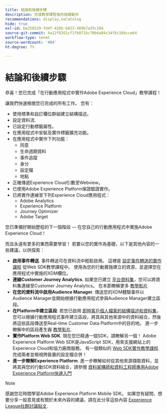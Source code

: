 ```yaml
---
title: 結論和後續步驟
description: 完成教學課程後的後續動作
recommendations: display,noCatalog
hide: true
exl-id: be256529-fd4f-428b-b023-409b7a35c204
source-git-commit: 4a12f8261cf1fb071bc70b6a04c34f6c16bcce64
workflow-type: tm+mt
source-wordcount: '464'
ht-degree: 7%

---
```


# 結論和後續步驟

恭喜！您已完成「在行動應用程式中實作Adobe Experience Cloud」教學課程！

讓我們快速檢閱您已完成的所有工作。 您有：

* 使用標準和自訂欄位群組建立結構描述。
* 設定資料流.
* 已設定行動標籤屬性。
* 在應用程式中安裝及實作標籤擴充功能。
* 在應用程式中實作下列功能：
   * 同意
   * 生命週期資料
   * 事件追蹤
   * 身分
   * 設定檔
   * 地點
* 正確傳遞Experience Cloud引數至Webview。
* 已使用Adobe Experience Platform保證驗證實作。
* 已將實作連線至下列Experience Cloud應用程式：
   * Adobe Analytics
   * Experience Platform
   * Journey Optimizer
   * Adobe Target

您已準備好開始歷程的下一個階段 — 在您自己的行動應用程式中實施Adobe Experience Cloud！

而且永遠有更多的東西需要學習！ 若要以您的實作為基礎，以下是其他內容的一些建議，以供探索：

* **啟用事件轉送**. 事件轉送可在資料流中輕鬆啟用。 這裡是 [設定事件轉送的實作課程](https://experienceleague.adobe.com/docs/platform-learn/implement-web-sdk/event-forwarding/setup-event-forwarding.html) 從Web SDK教學課程中。 使用為您的行動實施建立的資源，並選擇您在應用程式中實施的XDM欄位。
* **連線Customer Journey Analytics**. 如果您已建立 [平台資料集](platform.md)，您可以將資料集連線至Customer Journey Analytics。 在本節瞭解更多 [教學影片](https://experienceleague.adobe.com/docs/customer-journey-analytics-learn/tutorials/connections/connecting-customer-journey-analytics-to-data-sources-in-platform.html)
* **在您的資料流中啟用Audience Manager**. 傳送您的XDM體驗事件以Audience Manager並開始根據行動應用程式參與Audience Manager建立區段。
* **在Platform中建立區段**. 若您已啟用 [即時客戶個人檔案的結構描述和資料集](platform.md)，您可以根據行動應用程式事件建立區段，將其與其他來源中的資料結合，然後將這些區段傳送至Real-time Customer Data Platform中的目的地。 進一步瞭解中的區段產生器 [教學影片](https://experienceleague.adobe.com/docs/platform-learn/tutorials/audiences/create-audiences.html).
* **實作Platform Web SDK**. 現在您已精通一個SDK，請瞭解另一個！ Adobe Experience Platform Web SDK是JavaScript SDK，用來支援網站上的Experience Cloud和協力廠商服務。 有一個類似的 [Web SDK實作教學課程](https://experienceleague.adobe.com/docs/platform-learn/implement-web-sdk/overview.html?lang=zh-Hant). 完成兩者並檢視跨裝置的設定檔合併！
* **進一步瞭解Experience Platform**. 進一步瞭解如何從其他來源擷取資料，並將其與您的行動SDK資料結合，請參閱 [資料架構師和資料工程師專用Adobe Experience Platform快速入門](https://experienceleague.adobe.com/docs/platform-learn/getting-started-for-data-architects-and-data-engineers/overview.html)


>[!NOTE]
>
>感謝您花時間學習Adobe Experience Platform Mobile SDK。 如果您有疑問、想要分享一般意見或有關於未來內容的建議，請在此分享這些內容 [Experience League社群討論貼文](https://experienceleaguecommunities.adobe.com/t5/adobe-experience-platform-launch/tutorial-discussion-implement-adobe-experience-cloud-in-mobile/td-p/443796).
